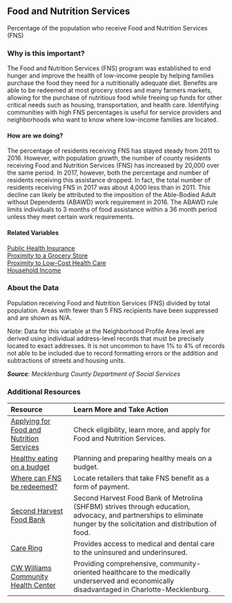 ## Food and Nutrition Services
Percentage of the population who receive Food and Nutrition Services (FNS)

### Why is this important?
The Food and Nutrition Services (FNS) program was established to end hunger and improve the health of low-income people by helping families purchase the food they need for a nutritionally adequate diet. Benefits are able to be redeemed at most grocery stores and many farmers markets, allowing for the purchase of nutritious food while freeing up funds for other critical needs such as housing, transportation, and health care. Identifying communities with high FNS percentages is useful for service providers and neighborhoods who want to know where low-income families are located.

#### How are we doing?
The percentage of residents receiving FNS has stayed steady from 2011 to 2016. However, with population growth, the number of county residents receiving Food and Nutrition Services (FNS) has increased by 20,000 over the same period. In 2017, however, both the percentage and number of residents receiving this assistance dropped. In fact, the total number of residents receiving FNS in 2017 was about 4,000 less than in 2011. This decline can likely be attributed to the imposition of the Able-Bodied Adult without Dependents (ABAWD) work requirement in 2016. The ABAWD rule limits individuals to 3 months of food assistance within a 36 month period unless they meet certain work requirements.

#### Related Variables
<a href="javascript:void(0)" onclick="model.metricId = 'm81'">Public Health Insurance</a>  
<a href="javascript:void(0)" onclick="model.metricId = 'm45'">Proximity to a Grocery Store</a>  
<a href="javascript:void(0)" onclick="model.metricId = 'm28'">Proximity to Low-Cost Health Care</a>  
<a href="javascript:void(0)" onclick="model.metricId = 'm37'">Household Income</a>  

### About the Data
Population receiving Food and Nutrition Services (FNS) divided by total population. Areas with fewer than 5 FNS recipients have been suppressed and are shown as N/A. 

Note: Data for this variable at the Neighborhood Profile Area level are derived using individual address-level records that must be precisely located to exact addresses. It is not uncommon to have 1% to 4% of records not able to be included due to record formatting errors or the addition and subtractions of streets and housing units.

_**Source**: Mecklenburg County Department of Social Services_

### Additional Resources
|Resource | Learn More and Take Action | 
|:--- | :--- |
|[Applying for Food and Nutrition Services](https://www.mecknc.gov/dss/Pages/home.aspx)| Check eligibility, learn more, and apply for Food and Nutrition Services.
|[Healthy eating on a budget](http://www.choosemyplate.gov/budget/index.html)| Planning and preparing healthy meals on a budget.
|[Where can FNS be redeemed?](http://www.fns.usda.gov/snap/retailerlocator)| Locate retailers that take FNS benefit as a form of payment. 
|[Second Harvest Food Bank](http://www.secondharvestmetrolina.org/)| Second Harvest Food Bank of Metrolina (SHFBM) strives through education, advocacy, and partnerships to eliminate hunger by the solicitation and distribution of food. 
|[Care Ring](https://www.careringnc.com//)|Provides access to medical and dental care to the uninsured and underinsured.
|[CW Williams Community Health Center](http://www.cwwilliams.org/)| Providing comprehensive, community-oriented healthcare to the medically underserved and economically disadvantaged in Charlotte-Mecklenburg.
